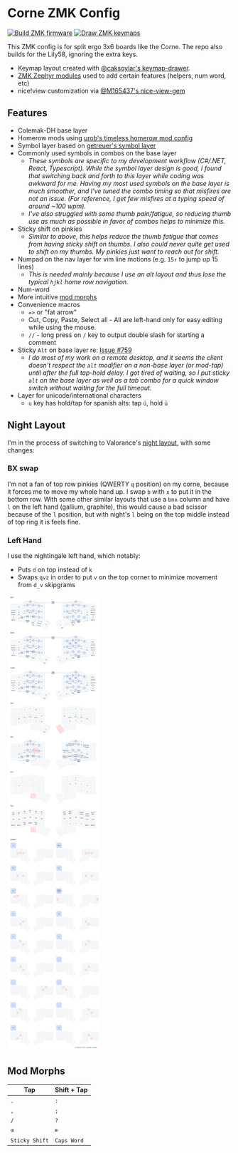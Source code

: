 # Corne ZMK Config
[![Build ZMK firmware](https://github.com/hendstephen/zmk-config/actions/workflows/build.yml/badge.svg)](https://github.com/hendstephen/zmk-config/actions/workflows/build.yml) [![Draw ZMK keymaps](https://github.com/hendstephen/zmk-config/actions/workflows/draw-keymaps.yml/badge.svg)](https://github.com/hendstephen/zmk-config/actions/workflows/draw-keymaps.yml)

This ZMK config is for split ergo 3x6 boards like the Corne. The repo also builds for the Lily58, ignoring the extra keys.  
* Keymap layout created with [@caksoylar's keymap-drawer](https://github.com/caksoylar/keymap-drawer).  
* [ZMK Zephyr modules](https://zmk.dev/docs/features/modules) used to add certain features (helpers, num word, etc)
* nice!view customization via [@M165437's nice-view-gem](https://github.com/M165437/nice-view-gem)

## Features
- Colemak-DH base layer
- Homerow mods using [urob's timeless homerow mod config](https://github.com/urob/zmk-config?tab=readme-ov-file#timeless-homerow-mods)
- Symbol layer based on [getreuer's symbol layer](https://github.com/getreuer/qmk-keymap?tab=readme-ov-file#my-keymap)
- Commonly used symbols in combos on the base layer
  - _These symbols are specific to my development workflow (C#/.NET, React, Typescript). While the symbol layer design is good, I found that switching back and forth to this layer while coding was awkward for me. Having my most used symbols on the base layer is much smoother, and I've tuned the combo timing so that misfires are not an issue. (For reference, I get few misfires at a typing speed of around ~100 wpm)._
  - _I've also struggled with some thumb pain/fatigue, so reducing thumb use as much as possible in favor of combos helps to minimize this._
- Sticky shift on pinkies
  - _Similar to above, this helps reduce the thumb fatigue that comes from having sticky shift on thumbs. I also could never quite get used to shift on my thumbs. My pinkies just want to reach out for shift._
- Numpad on the nav layer for vim line motions (e.g. `15↑` to jump up 15 lines)
  - _This is needed mainly because I use an alt layout and thus lose the typical `hjkl` home row navigation._
- Num-word
- More intuitive [mod morphs](#mod-morphs)
- Convenience macros
  - `=>` or "fat arrow" 
  - Cut, Copy, Paste, Select all - All are left-hand only for easy editing while using the mouse.
  - `//` - long press on `/` key to output double slash for starting a comment
- Sticky `Alt` on base layer re: [Issue #759](https://github.com/zmkfirmware/zmk/issues/759)
  - _I do most of my work on a remote desktop, and it seems the client doesn't respect the `alt` modifier on a non-base layer (or mod-tap) until after the full tap-hold delay. I got tired of waiting, so I put sticky `alt` on the base layer as well as a tab combo for a quick window switch without waiting for the full timeout._
- Layer for unicode/international characters
  - `u` key has hold/tap for spanish alts: tap `ú`, hold `ü`


## Night Layout
I'm in the process of switching to Valorance's [night layout](https://luminespire.github.io/night/home.html), with some changes:

### BX swap
I'm not a fan of top row pinkies (QWERTY `q` position) on my corne, because it forces me to move my whole hand up. I swap `b` with `x` to put it in the bottom row. With some other similar layouts that use a `bnx` column and have `l` on the left hand (gallium, graphite), this would cause a bad scissor because of the `l` position, but with night's `l` being on the top middle instead of top ring it is feels fine.

### Left Hand
I use the nightingale left hand, which notably:
- Puts `d` on top instead of `k`
- Swaps `qvz` in order to put `v` on the top corner to minimize movement from `d_v` skipgrams

![Keymap Representation](./keymap-drawer/corne.svg?raw=true "Keymap Representation")

## Mod Morphs
| Tap            | Shift + Tap | 
| -------------- | ----------- | 
| `.`            | `:`         | 
| `,`            | `;`         | 
| `/`            | `?`         |
| `⌫`            | `⌦`         | 
| `Sticky Shift` | `Caps Word` | 
